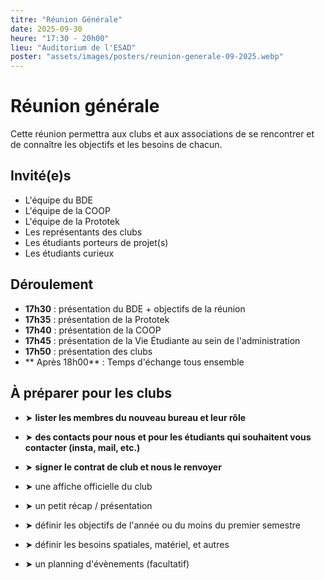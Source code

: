 ```yaml
---
titre: "Réunion Générale"
date: 2025-09-30
heure: "17:30 - 20h00"
lieu: "Auditorium de l'ESAD"
poster: "assets/images/posters/reunion-generale-09-2025.webp"
---
```


# Réunion générale

Cette réunion permettra aux clubs et aux associations de se rencontrer et de connaître les objectifs et les besoins de chacun.

## Invité(e)s
- L'équipe du BDE
- L'équipe de la COOP
- L'équipe de la Prototek
- Les représentants des clubs
- Les étudiants porteurs de projet(s)
- Les étudiants curieux

## Déroulement
- **17h30** : présentation du BDE + objectifs de la réunion
- **17h35** : présentation de la Prototek
- **17h40** : présentation de la COOP
- **17h45** : présentation de la Vie Étudiante au sein de l'administration
- **17h50** : présentation des clubs
- ** Après 18h00** : Temps d'échange tous ensemble

## À préparer pour les clubs
- ➤ **lister les membres du nouveau bureau et leur rôle**
- ➤ **des contacts pour nous et pour les étudiants qui souhaitent vous contacter (insta, mail, etc.)**
- ➤ **signer le contrat de club et nous le renvoyer**

- ➤ une affiche officielle du club
- ➤ un petit récap / présentation
- ➤ définir les objectifs de l'année ou du moins du premier semestre
- ➤ définir les besoins spatiales, matériel, et autres
- ➤ un planning d'évènements (facultatif)